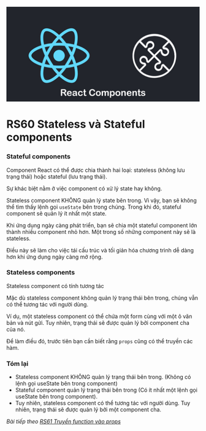 
![Create-HTML-1](images/components.jpg) 

# RS60 Stateless và Stateful components

### Stateful components

Component React có thể được chia thành hai loại: stateless (không lưu trạng thái) hoặc stateful (lưu trạng thái).

Sự khác biệt nằm ở việc component có xử lý state hay không.

Stateless component KHÔNG quản lý state bên trong. Vì vậy, bạn sẽ không thể tìm thấy lệnh gọi `useState` bên trong chúng. Trong khi đó, stateful component sẽ quản lý ít nhất một state.

Khi ứng dụng ngày càng phát triển, bạn sẽ chia một stateful component lớn thành nhiều component nhỏ hơn. Một trong số những component này sẽ là stateless.

Điều này sẽ làm cho việc tái cấu trúc và tối giản hóa chương trình dễ dàng hơn khi ứng dụng ngày càng mở rộng.

### Stateless components

Stateless component có tính tương tác

Mặc dù stateless component không quản lý trạng thái bên trong, chúng vẫn có thể tương tác với người dùng.

Ví dụ, một stateless component có thể chứa một form cùng với một ô văn bản và nút gửi. Tuy nhiên, trạng thái sẽ được quản lý bởi component cha của nó.

Để làm điều đó, trước tiên bạn cần biết rằng `props` cũng có thể truyền các hàm.

### Tóm lại

- Stateless component KHÔNG quản lý trạng thái bên trong. (Không có lệnh gọi useState bên trong component)
- Stateful component quản lý trạng thái bên trong (Có ít nhất một lệnh gọi useState bên trong component).
- Tuy nhiên, stateless component có thể tương tác với người dùng. Tuy nhiên, trạng thái sẽ được quản lý bởi một component cha.


*Bài tiếp theo [RS61 Truyền function vào props](/lesson/session/session_061_props_function.md)*